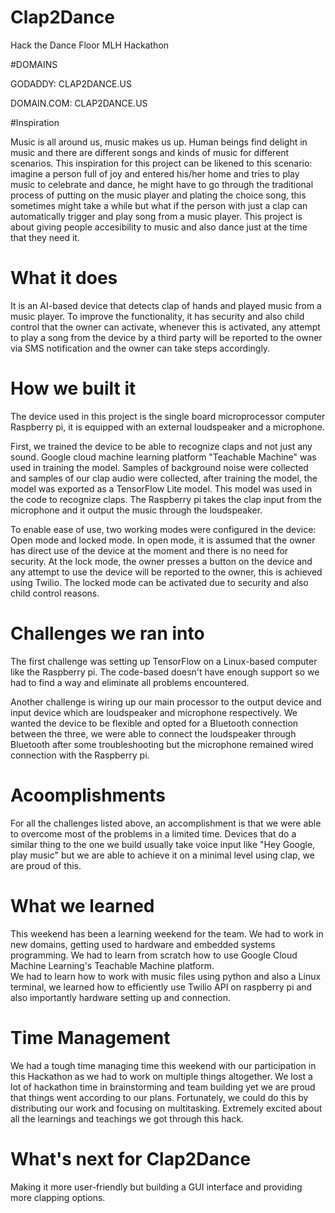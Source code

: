 # Clap2Dance
Hack the Dance Floor MLH Hackathon

#DOMAINS

GODADDY: CLAP2DANCE.US

DOMAIN.COM: CLAP2DANCE.US

#Inspiration

Music is all around us, music makes us up. Human beings find delight in music and there are different songs and kinds of music for different scenarios. This inspiration for this project can be likened to this scenario: imagine a person full of joy and entered his/her home and tries to play music to celebrate and dance, he might have to go through the traditional process of putting on the music player and plating the choice song, this sometimes might take a while but what if the person with just a clap can automatically trigger and play song from a music player. This project is about giving people accesibility to music and also dance just at the time that they need it.

# What it does

It is an AI-based device that detects clap of hands and played music from a music player. To improve the functionality, it has security and also child control that the owner can activate, whenever this is activated, any attempt to play a song from the device by a third party will be reported to the owner via SMS notification and the owner can take steps accordingly.

# How we built it

The device used in this project is the single board microprocessor computer Raspberry pi, it is equipped with an external loudspeaker and a microphone.
 
First, we trained the device to be able to recognize claps and not just any sound. Google cloud machine learning platform "Teachable Machine" was used in training the model. Samples of background noise were collected and samples of our clap audio were collected, after training the model, the model was exported as a TensorFlow Lite model. This model was used in the code to recognize claps. The Raspberry pi takes the clap input from the microphone and it output the music through the loudspeaker.

To enable ease of use, two working modes were configured in the device: Open mode and locked mode.  In open mode, it is assumed that the owner has direct use of the device at the moment and there is no need for security. At the lock mode, the owner presses a button on the device and any attempt to use the device will be reported to the owner, this is achieved using Twilio. The locked mode can be activated due to security and also child control reasons. 

# Challenges we ran into
The first challenge was setting up TensorFlow on a Linux-based computer like the Raspberry pi. The code-based doesn't have enough support so we had to find a way and eliminate all problems encountered. 

Another challenge is wiring up our main processor to the output device and input device which are loudspeaker and microphone respectively. We wanted the device to be flexible and opted for a Bluetooth connection between the three, we were able to connect the loudspeaker through Bluetooth after some troubleshooting but the microphone remained wired connection with the Raspberry pi.

# Acoomplishments

For all the challenges listed above, an accomplishment is that we were able to overcome most of the problems in a limited time. Devices that do a similar thing to the one we build usually take voice input like "Hey Google, play music" but we are able to achieve it on a minimal level using clap, we are proud of this.

# What we learned

This weekend has been a learning weekend for the team. We had to work in new domains, getting used to hardware and embedded systems programming. We had to learn from scratch how to use Google Cloud Machine Learning's Teachable Machine platform.  
We had to learn how to work with music files using python and also a Linux terminal, we learned how to efficiently use Twilio API on raspberry pi and also importantly hardware setting up and connection.

# Time Management

We had a tough time managing time this weekend with our participation in this Hackathon as we had to work on multiple things altogether. We lost a lot of hackathon time in brainstorming and team building yet we are proud that things went according to our plans. Fortunately, we could do this by distributing our work and focusing on multitasking. Extremely excited about all the learnings and teachings we got through this hack.

# What's next for Clap2Dance

Making it more user-friendly but building a GUI interface and providing more clapping options.
